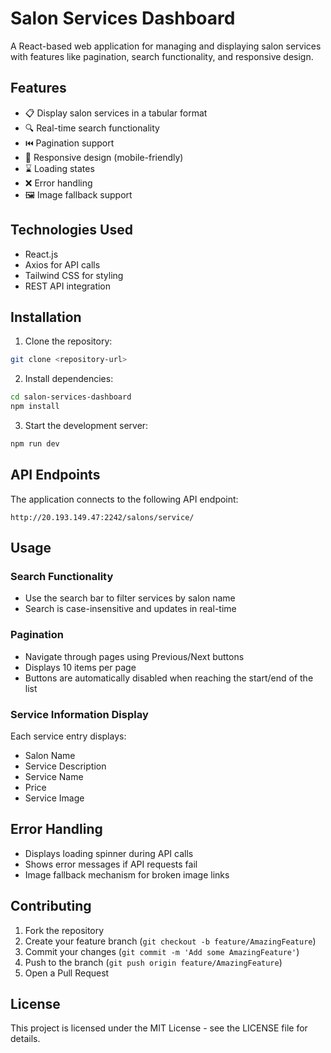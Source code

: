 # Salon Services Dashboard

A React-based web application for managing and displaying salon services with features like pagination, search functionality, and responsive design.

## Features

- 📋 Display salon services in a tabular format
- 🔍 Real-time search functionality
- ⏮️ Pagination support
- 📱 Responsive design (mobile-friendly)
- ⌛ Loading states
- ❌ Error handling
- 🖼️ Image fallback support

## Technologies Used

- React.js
- Axios for API calls
- Tailwind CSS for styling
- REST API integration

## Installation

1. Clone the repository:

```bash
git clone <repository-url>
```

2. Install dependencies:

```bash
cd salon-services-dashboard
npm install
```

3. Start the development server:

```bash
npm run dev
```

## API Endpoints

The application connects to the following API endpoint:

```
http://20.193.149.47:2242/salons/service/
```

## Usage

### Search Functionality

- Use the search bar to filter services by salon name
- Search is case-insensitive and updates in real-time

### Pagination

- Navigate through pages using Previous/Next buttons
- Displays 10 items per page
- Buttons are automatically disabled when reaching the start/end of the list

### Service Information Display

Each service entry displays:

- Salon Name
- Service Description
- Service Name
- Price
- Service Image

## Error Handling

- Displays loading spinner during API calls
- Shows error messages if API requests fail
- Image fallback mechanism for broken image links

## Contributing

1. Fork the repository
2. Create your feature branch (`git checkout -b feature/AmazingFeature`)
3. Commit your changes (`git commit -m 'Add some AmazingFeature'`)
4. Push to the branch (`git push origin feature/AmazingFeature`)
5. Open a Pull Request

## License

This project is licensed under the MIT License - see the LICENSE file for details.
